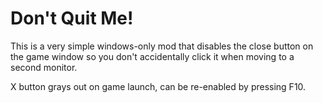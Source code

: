 # Don't Quit Me!
This is a very simple windows-only mod that disables the close button on the game window so you don't accidentally click it when moving to a second monitor.

X button grays out on game launch, can be re-enabled by pressing F10.
